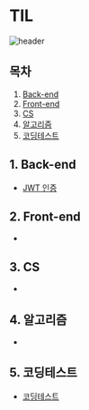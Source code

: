 # TIL

![header](https://capsule-render.vercel.app/api?type=waving&color=auto&height=200&section=header&text=Today%20I%20Learned&fontSize=90)

## 목차

1. [Back-end](#1-Back-end)<br>
2. [Front-end](#2-Front-end)<br>
3. [CS](#3-CS)<br>
4. [알고리즘](#4-알고리즘)<br>
5. [코딩테스트](#5-코딩테스트)<br>

## 1. Back-end

* [JWT 인증](./WEB/Back-end/JWT%20인증.md)

## 2. Front-end

*

## 3. CS

*

## 4. 알고리즘

*

## 5. 코딩테스트

* [코딩테스트](https://github.com/wkdehf217/CodingTest)
